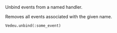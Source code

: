 Unbind events from a named handler.

Removes all events associated with the given name.

    Vedeu.unbind(:some_event)
